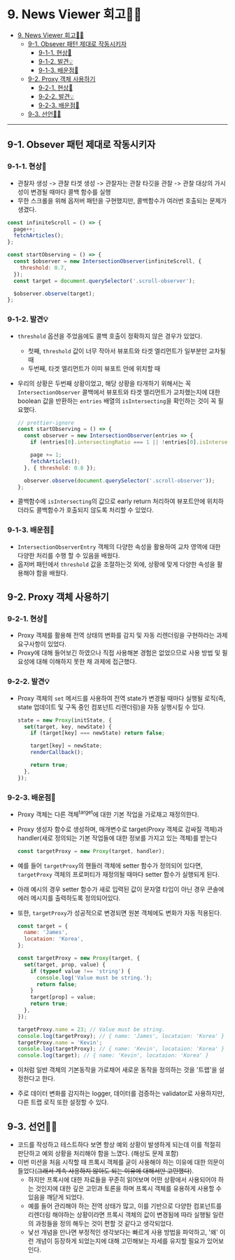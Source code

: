 # 9. News Viewer 회고🤔💭

- [9. News Viewer 회고🤔💭](#9-news-viewer-회고)
  - [9-1. Obsever 패턴 제대로 작동시키자](#9-1-obsever-패턴-제대로-작동시키자)
    - [9-1-1. 현상🧱](#9-1-1-현상)
    - [9-1-2. 발견💡](#9-1-2-발견)
    - [9-1-3. 배운점📝](#9-1-3-배운점)
  - [9-2. Proxy 객체 사용하기](#9-2-proxy-객체-사용하기)
    - [9-2-1. 현상🧱](#9-2-1-현상)
    - [9-2-2. 발견💡](#9-2-2-발견)
    - [9-2-3. 배운점📝](#9-2-3-배운점)
  - [9-3. 선언🧎🏻](#9-3-선언)

---

## 9-1. Obsever 패턴 제대로 작동시키자

### 9-1-1. 현상🧱

- 관찰자 생성 -> 관찰 타겟 생성 -> 관찰자는 관찰 타깃을 관찰 -> 관찰 대상의 가시성이 변경될 때마다 콜백 함수를 실행
- 무한 스크롤을 위해 옵저버 패턴을 구현했지만, 콜백함수가 여러번 호출되는 문제가 생겼다.

```javascript
const infiniteScroll = () => {
  page++;
  fetchArticles();
};

const startObserving = () => {
  const $observer = new IntersectionObserver(infiniteScroll, {
    threshold: 0.7,
  });
  const target = document.querySelector('.scroll-observer');

  $observer.observe(target);
};
```

### 9-1-2. 발견💡

- `threshold` 옵션을 주었음에도 콜백 호출이 정확하지 않은 경우가 있었다.
  - 첫째, `threshold` 값이 너무 작아서 뷰포트와 타겟 엘리먼트가 일부분만 교차될때
  - 두번째, 타겟 엘리먼트가 이미 뷰포트 안에 위치할 때
- 우리의 상황은 두번째 상황이었고, 해당 상황을 타개하기 위해서는 꼭 `IntersectionObserver` 콜백에서 뷰포트와 타겟 엘리먼트가 교차했는지에 대한 boolean 값을 반환하는 `entries` 배열의 `isIntersecting`을 확인하는 것이 꼭 필요했다.

  ```javascript
  // prettier-ignore
  const startObserving = () => {
    const observer = new IntersectionObserver(entries => {
      if (entries[0].intersectingRatio === 1 || !entries[0].isIntersecting) return;
  
      page += 1;
      fetchArticles();
    }, { threshold: 0.8 });
  
    observer.observe(document.querySelector('.scroll-observer'));
  };
  ```

- 콜백함수에 `isIntersecting`의 값으로 early return 처리하여 뷰포트안에 위치하더라도 콜백함수가 호출되지 않도록 처리할 수 있었다.

### 9-1-3. 배운점📝

- `IntersectionObserverEntry` 객체의 다양한 속성을 활용하여 교차 영역에 대한 다양한 처리를 수행 할 수 있음을 배웠다.
- 옵저버 패턴에서 `threshold` 값을 조절하는것 외에, 상황에 맞게 다양한 속성을 활용해야 함을 배웠다.

## 9-2. Proxy 객체 사용하기

### 9-2-1. 현상🧱

- Proxy 객체를 활용해 전역 상태의 변화를 감지 및 자동 리렌더링을 구현하라는 과제 요구사항이 있었다.
- Proxy에 대해 들어보긴 하였으나 직접 사용해본 경험은 없었으므로 사용 방법 및 필요성에 대해 이해하지 못한 채 과제에 접근했다.

### 9-2-2. 발견💡

- Proxy 객체의 `set` 메서드를 사용하여 전역 state가 변경될 때마다 실행될 로직(즉, state 업데이트 및 구독 중인 컴포넌트 리렌더링)을 자동 실행시킬 수 있다.

  ```javascript
  state = new Proxy(initState, {
    set(target, key, newState) {
      if (target[key] === newState) return false;

      target[key] = newState;
      renderCallback();

      return true;
    },
  });
  ```

### 9-2-3. 배운점📝

- Proxy 객체는 다른 객체<sup>target</sup>에 대한 기본 작업을 가로채고 재정의한다.
- Proxy 생성자 함수로 생성하며, 매개변수로 target(Proxy 객체로 감싸질 객체)과 handler(새로 정의되는 기본 작업들에 대한 정보를 가지고 있는 객체)를 받는다

  ```javascript
  const targetProxy = new Proxy(target, handler);
  ```

- 예를 들어 `targetProxy`의 핸들러 객체에 setter 함수가 정의되어 있다면, `targetProxy` 객체의 프로퍼티가 재정의될 때마다 setter 함수가 실행되게 된다.
- 아래 예시의 경우 setter 함수가 새로 입력된 값이 문자열 타입이 아닌 경우 콘솔에 에러 메시지를 출력하도록 정의되어있다.
- 또한, `targetProxy`가 성공적으로 변경되면 원본 객체에도 변화가 자동 적용된다.

  ```javascript
  const target = {
    name: 'James',
    locataion: 'Korea',
  };

  const targetProxy = new Proxy(target, {
    set(target, prop, value) {
      if (typeof value !== 'string') {
        console.log('Value must be string.');
        return false;
      }
      target[prop] = value;
      return true;
    },
  });

  targetProxy.name = 23; // Value must be string.
  console.log(targetProxy); // { name: 'James', locataion: 'Korea' }
  targetProxy.name = 'Kevin';
  console.log(targetProxy); // { name: 'Kevin', locataion: 'Korea' }
  console.log(target); // { name: 'Kevin', locataion: 'Korea' }
  ```

- 이처럼 일반 객체의 기본동작을 가로채어 새로운 동작을 정의하는 것을 '트랩'을 설정한다고 한다.
- 주로 데이터 변화를 감지하는 logger, 데이터를 검증하는 validator로 사용하지만, 다른 트랩 로직 또한 설정할 수 있다.

## 9-3. 선언🧎🏻

- 코드를 작성하고 테스트하다 보면 항상 예외 상황이 발생하게 되는데 이를 적절히 판단하고 예외 상황을 처리해야 함을 느꼈다. (해상도 문제 포함)
- 이번 미션을 처음 시작할 때 프록시 객체를 굳이 사용해야 하는 이유에 대한 의문이 들었다(~~그래서 계속 사용하지 않아도 되는 이유에 대해서만 고민했다~~).
  - 하지만 프록시에 대한 자료들을 꾸준히 읽어보며 어떤 상황에서 사용되어야 하는 것인지에 대한 깊은 고민과 토론을 하며 프록시 객체를 유용하게 사용할 수 있음을 깨닫게 되었다.
  - 예를 들어 관리해야 하는 전역 상태가 많고, 이를 기반으로 다양한 컴포넌트를 리렌더링 해야하는 상황이라면 프록시 객체의 값이 변경됨에 따라 실행될 일련의 과정들을 정의 해두는 것이 편할 것 같다고 생각되었다.
  - 낯선 개념을 만나면 부정적인 생각보다는 빠르게 사용 방법을 파악하고, '왜' 이런 개념이 등장하게 되었는지에 대해 고민해보는 자세를 유지할 필요가 있어보인다.
